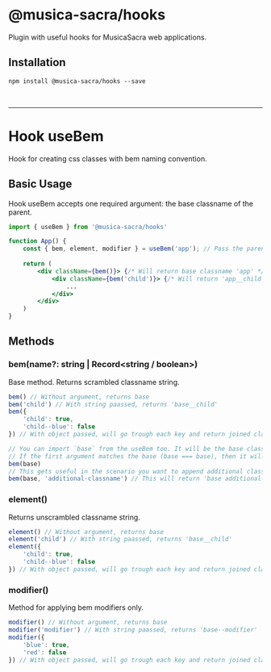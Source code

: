 # @musica-sacra/hooks

Plugin with useful hooks for MusicaSacra web applications.

## Installation

```console
npm install @musica-sacra/hooks --save
```

<br/>

---

# Hook useBem

Hook for creating css classes with bem naming convention. 

## Basic Usage

Hook useBem accepts one required argument: the base classname of the parent. 

```jsx
import { useBem } from '@musica-sacra/hooks'

function App() {
    const { bem, element, modifier } = useBem('app'); // Pass the parent base className as argument
    
    return (
        <div className={bem()}> {/* Will return base classname 'app' */}
            <div className={bem('child')}> {/* Will return 'app__child' classname */}
                ...
            </div>
        </div>
    )
}
```

## Methods

### bem(name?: string | Record<string / boolean>)
Base method. Returns scrambled classname string.

```js
bem() // Without argument, returns base
bem('child') // With string paassed, returns 'base__child'
bem({
    'child': true,
    'child--blue': false
}) // With object passed, will go trough each key and return joined classname from truthy values

// You can import `base` from the useBem too. It will be the base classname you provided. 
// If the first argument matches the base (base === base), then it will return base classnem, like without argument provided
bem(base)
// This gets useful in the scenario you want to append additional classnames to the element
bem(base, 'additional-classname') // This will return 'base additional-classname' classname
```

### element()

Returns unscrambled classname string.

```js
element() // Without argument, returns base
element('child') // With string paassed, returns 'base__child'
element({
    'child': true,
    'child--blue': false
}) // With object passed, will go trough each key and return joined classname from truthy values
```

### modifier()

Method for applying bem modifiers only.

```js
modifier() // Without argument, returns base
modifier('modifier') // With string paassed, returns 'base--modifier'
modifier({
    'blue': true,
    'red': false
}) // With object passed, will go trough each key and return joined classname from truthy values
```

